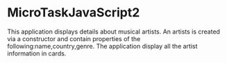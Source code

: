# MicroTaskJavaScript2
This application displays details about musical artists.
An artists is created via a constructor and contain properties of the following:name,country,genre.
The application display all the artist information in cards.
